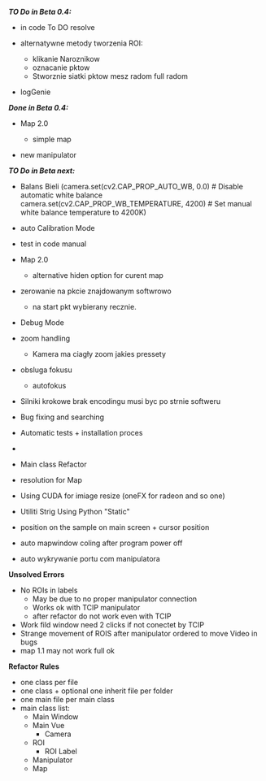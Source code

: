 ***TO Do in Beta 0.4:***

- in code To DO resolve
- alternatywne metody tworzenia ROI:
  - klikanie Naroznikow
  - oznacanie pktow
  - Stworznie siatki pktow mesz radom full radom
  
- logGenie

***Done in Beta 0.4:***
- Map 2.0
  - simple map

- new manipulator

***TO Do in Beta next:***

- Balans Bieli
  (camera.set(cv2.CAP_PROP_AUTO_WB, 0.0) # Disable automatic white balance
camera.set(cv2.CAP_PROP_WB_TEMPERATURE, 4200) # Set manual white balance temperature to 4200K)
- auto Calibration Mode

- test in code manual

- Map 2.0
  - alternative hiden option for curent map

- zerowanie na pkcie znajdowanym softwrowo
  - na start pkt wybierany recznie.

- Debug Mode

- zoom handling
  - Kamera ma ciagły zoom jakies pressety

- obsluga fokusu
  - autofokus
  
- Silniki krokowe brak encodingu musi byc po strnie softweru

- Bug fixing and searching

- Automatic tests + installation proces
- 
- Main class Refactor

- resolution for Map

- Using CUDA for imiage resize (oneFX for radeon and so one)

- Utiliti Strig Using Python "Static"

- position on the sample on main screen + cursor position

- auto mapwindow coling after program power off

- auto wykrywanie portu com manipulatora

**Unsolved Errors**

- No ROIs in labels
  - May be due to no proper manipulator connection
  - Works ok with TCIP manipulator
  - after refactor do not work even with TCIP
- Work fild window need 2 clicks if not conectet by TCIP
- Strange movement of ROIS after manipulator ordered to move Video in bugs
- map 1.1 may not work full ok 

**Refactor Rules**
- one class per file
- one class + optional one inherit file per folder
- one main file per main class
- main class list:
  - Main Window
  - Main Vue
    - Camera
  - ROI
    - ROI Label
  - Manipulator
  - Map

